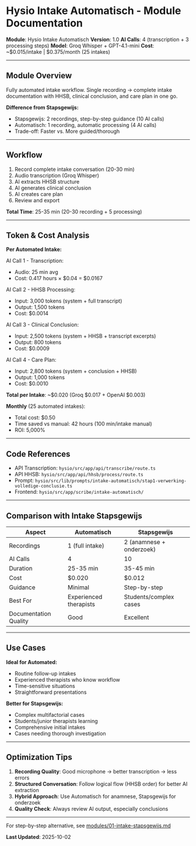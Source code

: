 # Hysio Intake Automatisch - Module Documentation

**Module**: Hysio Intake Automatisch
**Version**: 1.0
**AI Calls**: 4 (transcription + 3 processing steps)
**Model**: Groq Whisper + GPT-4.1-mini
**Cost**: ~$0.015/intake | $0.375/month (25 intakes)

---

## Module Overview

Fully automated intake workflow. Single recording → complete intake documentation with HHSB, clinical conclusion, and care plan in one go.

**Difference from Stapsgewijs:**
- Stapsgewijs: 2 recordings, step-by-step guidance (10 AI calls)
- Automatisch: 1 recording, automatic processing (4 AI calls)
- Trade-off: Faster vs. More guided/thorough

---

## Workflow

1. Record complete intake conversation (20-30 min)
2. Audio transcription (Groq Whisper)
3. AI extracts HHSB structure
4. AI generates clinical conclusion
5. AI creates care plan
6. Review and export

**Total Time**: 25-35 min (20-30 recording + 5 processing)

---

## Token & Cost Analysis

**Per Automated Intake:**

AI Call 1 - Transcription:
- Audio: 25 min avg
- Cost: 0.417 hours × $0.04 = $0.0167

AI Call 2 - HHSB Processing:
- Input: 3,000 tokens (system + full transcript)
- Output: 1,500 tokens
- Cost: $0.0014

AI Call 3 - Clinical Conclusion:
- Input: 2,500 tokens (system + HHSB + transcript excerpts)
- Output: 800 tokens
- Cost: $0.0009

AI Call 4 - Care Plan:
- Input: 2,800 tokens (system + conclusion + HHSB)
- Output: 1,000 tokens
- Cost: $0.0010

**Total per Intake**: ~$0.020 (Groq $0.017 + OpenAI $0.003)

**Monthly** (25 automated intakes):
- Total cost: $0.50
- Time saved vs manual: 42 hours (100 min/intake manual)
- ROI: 5,000%

---

## Code References

- API Transcription: `hysio/src/app/api/transcribe/route.ts`
- API HHSB: `hysio/src/app/api/hhsb/process/route.ts`
- Prompt: `hysio/src/lib/prompts/intake-automatisch/stap1-verwerking-volledige-conclusie.ts`
- Frontend: `hysio/src/app/scribe/intake-automatisch/`

---

## Comparison with Intake Stapsgewijs

| Aspect | Automatisch | Stapsgewijs |
|--------|-------------|-------------|
| Recordings | 1 (full intake) | 2 (anamnese + onderzoek) |
| AI Calls | 4 | 10 |
| Duration | 25-35 min | 35-45 min |
| Cost | $0.020 | $0.012 |
| Guidance | Minimal | Step-by-step |
| Best For | Experienced therapists | Students/complex cases |
| Documentation Quality | Good | Excellent |

---

## Use Cases

**Ideal for Automated:**
- Routine follow-up intakes
- Experienced therapists who know workflow
- Time-sensitive situations
- Straightforward presentations

**Better for Stapsgewijs:**
- Complex multifactorial cases
- Students/junior therapists learning
- Comprehensive initial intakes
- Cases needing thorough investigation

---

## Optimization Tips

1. **Recording Quality**: Good microphone → better transcription → less errors
2. **Structured Conversation**: Follow logical flow (HHSB order) for better AI extraction
3. **Hybrid Approach**: Use Automatisch for anamnese, Stapsgewijs for onderzoek
4. **Quality Check**: Always review AI output, especially conclusions

---

For step-by-step alternative, see [modules/01-intake-stapsgewijs.md](./01-intake-stapsgewijs.md)

**Last Updated**: 2025-10-02
